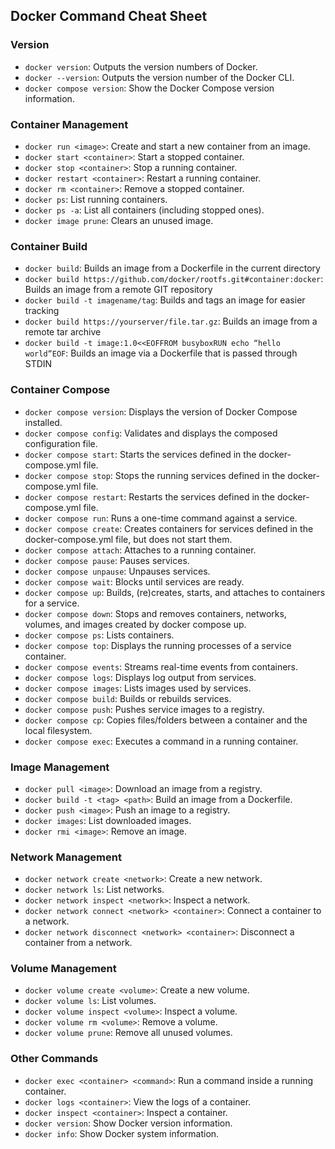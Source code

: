 ## Docker Command Cheat Sheet

### Version

- `docker version`: Outputs the version numbers of Docker.
- `docker --version`: Outputs the version number of the Docker CLI.
- `docker compose version`: Show the Docker Compose version information.

### Container Management

- `docker run <image>`: Create and start a new container from an image.
- `docker start <container>`: Start a stopped container.
- `docker stop <container>`: Stop a running container.
- `docker restart <container>`: Restart a running container.
- `docker rm <container>`: Remove a stopped container.
- `docker ps`: List running containers.
- `docker ps -a`: List all containers (including stopped ones).
- `docker image prune`: Clears an unused image.


### Container Build

- `docker build`: Builds an image from a Dockerfile in the current directory
- `docker build https://github.com/docker/rootfs.git#container:docker`: Builds an image from a remote GIT repository
- `docker build -t imagename/tag`: Builds and tags an image for easier tracking
- `docker build https://yourserver/file.tar.gz`: Builds an image from a remote tar archive
- `docker build -t image:1.0<<EOFFROM busyboxRUN echo “hello world”EOF`: Builds an image via a Dockerfile that is passed through STDIN


### Container Compose

- `docker compose version`: Displays the version of Docker Compose installed.
- `docker compose config`: Validates and displays the composed configuration file.
- `docker compose start`: Starts the services defined in the docker-compose.yml file.
- `docker compose stop`: Stops the running services defined in the docker-compose.yml file.
- `docker compose restart`: Restarts the services defined in the docker-compose.yml file.
- `docker compose run`: Runs a one-time command against a service.
- `docker compose create`: Creates containers for services defined in the docker-compose.yml file, but does not start them.
- `docker compose attach`: Attaches to a running container.
- `docker compose pause`: Pauses services.
- `docker compose unpause`: Unpauses services.
- `docker compose wait`: Blocks until services are ready.
- `docker compose up`: Builds, (re)creates, starts, and attaches to containers for a service.
- `docker compose down`: Stops and removes containers, networks, volumes, and images created by docker compose up.
- `docker compose ps`: Lists containers.
- `docker compose top`: Displays the running processes of a service container.
- `docker compose events`: Streams real-time events from containers.
- `docker compose logs`: Displays log output from services.
- `docker compose images`: Lists images used by services.
- `docker compose build`: Builds or rebuilds services.
- `docker compose push`: Pushes service images to a registry.
- `docker compose cp`: Copies files/folders between a container and the local filesystem.
- `docker compose exec`: Executes a command in a running container.


### Image Management

- `docker pull <image>`: Download an image from a registry.
- `docker build -t <tag> <path>`: Build an image from a Dockerfile.
- `docker push <image>`: Push an image to a registry.
- `docker images`: List downloaded images.
- `docker rmi <image>`: Remove an image.

### Network Management

- `docker network create <network>`: Create a new network.
- `docker network ls`: List networks.
- `docker network inspect <network>`: Inspect a network.
- `docker network connect <network> <container>`: Connect a container to a network.
- `docker network disconnect <network> <container>`: Disconnect a container from a network.

### Volume Management

- `docker volume create <volume>`: Create a new volume.
- `docker volume ls`: List volumes.
- `docker volume inspect <volume>`: Inspect a volume.
- `docker volume rm <volume>`: Remove a volume.
- `docker volume prune`: Remove all unused volumes.

### Other Commands

- `docker exec <container> <command>`: Run a command inside a running container.
- `docker logs <container>`: View the logs of a container.
- `docker inspect <container>`: Inspect a container.
- `docker version`: Show Docker version information.
- `docker info`: Show Docker system information.
